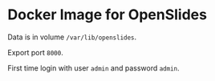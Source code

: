 Docker Image for OpenSlides
===========================

Data is in volume `/var/lib/openslides`.

Export port `8000`.

First time login with user `admin` and password `admin`.
